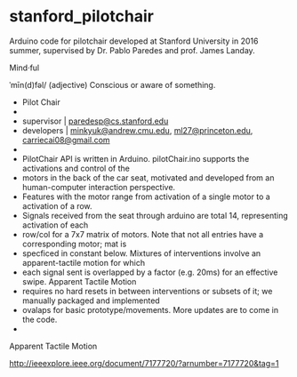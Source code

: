 # stanford_pilotchair
Arduino code for pilotchair developed at Stanford University in 2016 summer, supervised by Dr. Pablo Paredes and prof. James Landay.

Mind·ful

ˈmīn(d)fəl/ (adjective)
Conscious or aware of something.

 * Pilot Chair
 * 
 * supervisor | paredesp@cs.stanford.edu 
 * developers | minkyuk@andrew.cmu.edu, ml27@princeton.edu, carriecai08@gmail.com
 *         
 * PilotChair API is written in Arduino. pilotChair.ino supports the activations and control of the 
 * motors in the back of the car seat, motivated and developed from an human-computer interaction perspective. 
 * Features with the motor range from activation of a single motor to a activation of a row. 
 * Signals received from the seat through arduino are total 14, representing activation of each 
 * row/col for a 7x7 matrix of motors. Note that not all entries have a corresponding motor; mat is 
 * specficed in constant below. Mixtures of interventions involve an apparent-tactile motion for which 
 * each signal sent is overlapped by a factor (e.g. 20ms) for an effective swipe. Apparent Tactile Motion 
 * requires no hard resets in between interventions or subsets of it; we manually packaged and implemented 
 * ovalaps for basic prototype/movements. More updates are to come in the code.
 *

Apparent Tactile Motion

http://ieeexplore.ieee.org/document/7177720/?arnumber=7177720&tag=1



 
